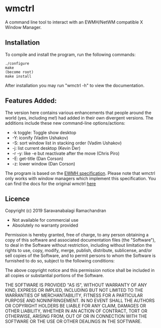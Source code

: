 
# wmctrl
A command line tool to interact with an EWMH/NetWM compatible X Window Manager.

## Installation

To compile and install the program, run the following commands:

    ./configure
    make
    (become root)
    make install

After installation you may run "wmctrl -h" to view the documentation.

## Features Added:

The version here contains various enhancements that people around the world (yes, including me!) had added in their own divergent versions. The additions include these new command-line options/actions:

* -k toggle: Toggle show desktop
* -Y: iconify (Vadim Ushakov)
* -S: sort window list in stacking order (Vadim Ushakov)
* -j: list current desktop (Kevin Der)
* -r -y: like -e but reactivate after the move (Chris Piro)
* -E: get-title (Dan Corson)
* -z: lower window (Dan Corson)

The program is based on the [EWMH specification](http://www.freedesktop.org/standards/wm-spec). Please note that wmctrl only works with window managers which implement
this specification. You can find the docs for the original wmctrl [here](http://tripie.sweb.cz/utils/wmctrl/)

## Licence

Copyright (c) 2019 Saravanabalagi Ramachandran

- Not available for commercial use
- Absolutely no warranty provided

Permission is hereby granted, free of charge, to any person obtaining a copy of this software and associated documentation files (the "Software"), to deal in the Software without restriction, including without limitation the rights to use, copy, modify, merge, publish, distribute, sublicense, and/or sell copies of the Software, and to permit persons to whom the Software is furnished to do so, subject to the following conditions:

The above copyright notice and this permission notice shall be included in all copies or substantial portions of the Software.

THE SOFTWARE IS PROVIDED "AS IS", WITHOUT WARRANTY OF ANY KIND, EXPRESS OR IMPLIED, INCLUDING BUT NOT LIMITED TO THE WARRANTIES OF MERCHANTABILITY, FITNESS FOR A PARTICULAR PURPOSE AND NONINFRINGEMENT. IN NO EVENT SHALL THE AUTHORS OR COPYRIGHT HOLDERS BE LIABLE FOR ANY CLAIM, DAMAGES OR OTHER LIABILITY, WHETHER IN AN ACTION OF CONTRACT, TORT OR OTHERWISE, ARISING FROM, OUT OF OR IN CONNECTION WITH THE SOFTWARE OR THE USE OR OTHER DEALINGS IN THE SOFTWARE.
